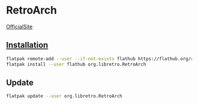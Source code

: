 # RetroArch

[OfficialSite](https://www.retroarch.com/)

## [Installation](https://www.retroarch.com/index.php?page=linux-instructions)

```bash
flatpak remote-add --user --if-not-exists flathub https://flathub.org/repo/flathub.flatpakrepo
flatpak install --user flathub org.libretro.RetroArch
```

## Update
```bash
flatpak update --user org.libretro.RetroArch
```
